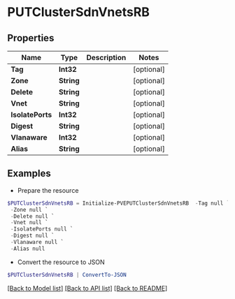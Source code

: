 # PUTClusterSdnVnetsRB
## Properties

Name | Type | Description | Notes
------------ | ------------- | ------------- | -------------
**Tag** | **Int32** |  | [optional] 
**Zone** | **String** |  | [optional] 
**Delete** | **String** |  | [optional] 
**Vnet** | **String** |  | [optional] 
**IsolatePorts** | **Int32** |  | [optional] 
**Digest** | **String** |  | [optional] 
**Vlanaware** | **Int32** |  | [optional] 
**Alias** | **String** |  | [optional] 

## Examples

- Prepare the resource
```powershell
$PUTClusterSdnVnetsRB = Initialize-PVEPUTClusterSdnVnetsRB  -Tag null `
 -Zone null `
 -Delete null `
 -Vnet null `
 -IsolatePorts null `
 -Digest null `
 -Vlanaware null `
 -Alias null
```

- Convert the resource to JSON
```powershell
$PUTClusterSdnVnetsRB | ConvertTo-JSON
```

[[Back to Model list]](../README.md#documentation-for-models) [[Back to API list]](../README.md#documentation-for-api-endpoints) [[Back to README]](../README.md)

